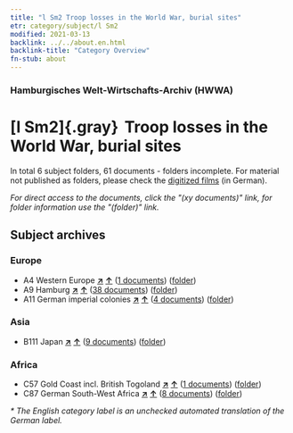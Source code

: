 ```yaml
---
title: "l Sm2 Troop losses in the World War, burial sites"
etr: category/subject/l Sm2
modified: 2021-03-13
backlink: ../../about.en.html
backlink-title: "Category Overview"
fn-stub: about
---
```


### Hamburgisches Welt-Wirtschafts-Archiv (HWWA)
# [l Sm2]{.gray}&#8201; Troop losses in the World War, burial sites&#160; 





In total 6 subject folders, 61 documents - folders incomplete.
For material not published as folders, please check the [digitized films](/film/h1_sh) (in German).

_For direct access to the documents, click the "(xy documents)" link, for folder information use the "(folder)" link._

## Subject archives



### Europe

- A4 Western Europe [**&nearr;**](../../../geo/i/140897/about.en.html "Western Europe (all folders)") [**&uarr;**](../../../geo/about.en.html#A4 "Country category system") (<a href="https://pm20.zbw.eu/dfgview/sh/140897,144786" title="about: Western Europe : Troop losses in the World War, burial sites" target="_blank">1 documents</a>) ([folder](http://purl.org/pressemappe20/folder/sh/140897,144786))
- A9 Hamburg [**&nearr;**](../../../geo/i/140905/about.en.html "Hamburg (all folders)") [**&uarr;**](../../../geo/about.en.html#A9 "Country category system") (<a href="https://pm20.zbw.eu/dfgview/sh/140905,144786" title="about: Hamburg : Troop losses in the World War, burial sites" target="_blank">38 documents</a>) ([folder](http://purl.org/pressemappe20/folder/sh/140905,144786))
- A11 German imperial colonies [**&nearr;**](../../../geo/i/140960/about.en.html "German imperial colonies (all folders)") [**&uarr;**](../../../geo/about.en.html#A11 "Country category system") (<a href="https://pm20.zbw.eu/dfgview/sh/140960,144786" title="about: German imperial colonies : Troop losses in the World War, burial sites" target="_blank">4 documents</a>) ([folder](http://purl.org/pressemappe20/folder/sh/140960,144786))

### Asia

- B111 Japan [**&nearr;**](../../../geo/i/141272/about.en.html "Japan (all folders)") [**&uarr;**](../../../geo/about.en.html#B111 "Country category system") (<a href="https://pm20.zbw.eu/dfgview/sh/141272,144786" title="about: Japan : Troop losses in the World War, burial sites" target="_blank">9 documents</a>) ([folder](http://purl.org/pressemappe20/folder/sh/141272,144786))

### Africa

- C57 Gold Coast incl. British Togoland [**&nearr;**](../../../geo/i/141406/about.en.html "Gold Coast incl. British Togoland (all folders)") [**&uarr;**](../../../geo/about.en.html#C57 "Country category system") (<a href="https://pm20.zbw.eu/dfgview/sh/141406,144786" title="about: Gold Coast incl. British Togoland : Troop losses in the World War, burial sites" target="_blank">1 documents</a>) ([folder](http://purl.org/pressemappe20/folder/sh/141406,144786))
- C87 German South-West Africa [**&nearr;**](../../../geo/i/141450/about.en.html "German South-West Africa (all folders)") [**&uarr;**](../../../geo/about.en.html#C87 "Country category system") (<a href="https://pm20.zbw.eu/dfgview/sh/141450,144786" title="about: German South-West Africa : Troop losses in the World War, burial sites" target="_blank">8 documents</a>) ([folder](http://purl.org/pressemappe20/folder/sh/141450,144786))


_* The English category label is an unchecked automated translation of the German label._

